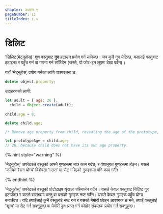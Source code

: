 ```yaml
---
chapter: अध्याय ९
pageNumber: ६३
titleIndex: ९.५
---
```

# डिलिट

'डिलिट(मेट्नुहोस्)' गुण वस्तुबाट **गुण** हटाउन प्रयोग गर्न सकिन्छ। जब कुनै गुण मेटिन्छ, यसलाई वस्तुबाट हटाइन्छ र पहुँच गर्न वा गणना गर्न सकिँदैन (जस्तै, यो फोर-इन लूपमा देखा पर्दैन)।

यहाँ 'मेट्नुहोस्' प्रयोग गर्नका लागि वाक्यरचना छ:

```javascript
delete object.property;
```

उदाहरणको लागी:

```javascript
let adult = { age: 26 },
  child = Object.create(adult);
  
child.age = 8;

delete child.age;

/* Remove age property from child, revealing the age of the prototype, because then it is not overriden. */

let prototypeAge = child.age;
// 26, because child does not have its own age property.
```

{% hint style="warning" %}

'मेट्नुहोस्' अपरेटरले वस्तुको आफ्नै गुणहरूमा मात्र काम गर्दछ, र वंशानुगत गुणहरूमा होइन। यसले 'कन्फिगरेसन योग्य' विशेषता 'गलत' मा सेट गरिएको गुणहरूमा पनि काम गर्दैन।

{% endhint %}

'मेट्नुहोस्' अपरेटरले वस्तुको प्रोटोटाइप श्रृंखला परिमार्जन गर्दैन। यसले केवल वस्तुबाट निर्दिष्ट गुण हटाउँदछ र यसले वास्तवमा वस्तु वा यसको गुणहरू नष्ट गर्दैन। यसले केवल गुणहरू पहुँच योग्य बनाउँदछ। यदि तपाईंलाई कुनै वस्तुलाई नष्ट गर्न र यसको मेमोरी छोड्न आवश्यक छ भने, तपाईं वस्तुलाई 'शून्य' मा सेट गर्न सक्नुहुन्छ वा मेमोरी पुनः प्राप्त गर्न फोहोर संकलक प्रयोग गर्न सक्नुहुन्छ।
